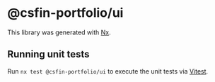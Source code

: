 # @csfin-portfolio/ui

This library was generated with [Nx](https://nx.dev).

## Running unit tests

Run `nx test @csfin-portfolio/ui` to execute the unit tests via [Vitest](https://vitest.dev/).
